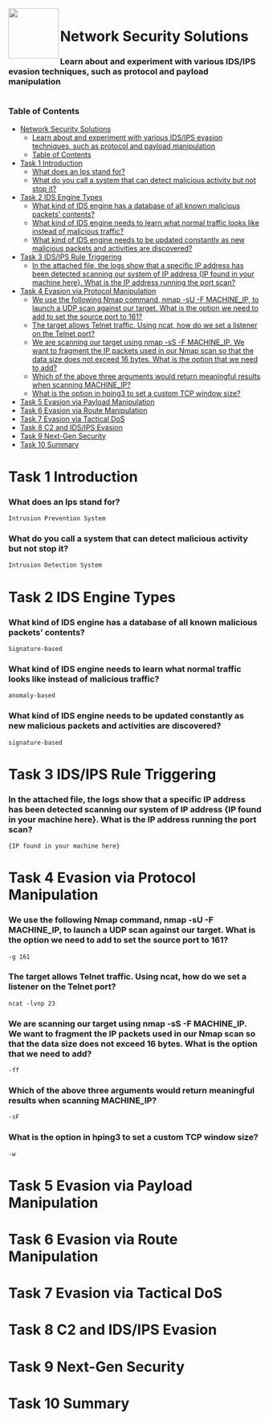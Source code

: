 <img src="https://tryhackme-images.s3.amazonaws.com/room-icons/9a88b741fd89551e0e041d3021c8ad8f.png" width="100" height="100" align="left">

# Network Security Solutions

### Learn about and experiment with various IDS/IPS evasion techniques, such as protocol and payload manipulation

#

### Table of Contents


- [Network Security Solutions](#network-security-solutions)
    - [Learn about and experiment with various IDS/IPS evasion techniques, such as protocol and payload manipulation](#learn-about-and-experiment-with-various-idsips-evasion-techniques-such-as-protocol-and-payload-manipulation)
    - [Table of Contents](#table-of-contents)
- [Task 1 Introduction](#task-1-introduction)
    - [What does an Ips stand for?](#what-does-an-ips-stand-for)
    - [What do you call a system that can detect malicious activity but not stop it?](#what-do-you-call-a-system-that-can-detect-malicious-activity-but-not-stop-it)
- [Task 2 IDS Engine Types](#task-2-ids-engine-types)
    - [What kind of IDS engine has a database of all known malicious packets’ contents?](#what-kind-of-ids-engine-has-a-database-of-all-known-malicious-packets-contents)
    - [What kind of IDS engine needs to learn what normal traffic looks like instead of malicious traffic?](#what-kind-of-ids-engine-needs-to-learn-what-normal-traffic-looks-like-instead-of-malicious-traffic)
    - [What kind of IDS engine needs to be updated constantly as new malicious packets and activities are discovered?](#what-kind-of-ids-engine-needs-to-be-updated-constantly-as-new-malicious-packets-and-activities-are-discovered)
- [Task 3 IDS/IPS Rule Triggering](#task-3-idsips-rule-triggering)
    - [In the attached file, the logs show that a specific IP address has been detected scanning our system of IP address {IP found in your machine here}. What is the IP address running the port scan?](#in-the-attached-file-the-logs-show-that-a-specific-ip-address-has-been-detected-scanning-our-system-of-ip-address-ip-found-in-your-machine-here-what-is-the-ip-address-running-the-port-scan)
- [Task 4 Evasion via Protocol Manipulation](#task-4-evasion-via-protocol-manipulation)
    - [We use the following Nmap command, nmap -sU -F MACHINE_IP, to launch a UDP scan against our target. What is the option we need to add to set the source port to 161?](#we-use-the-following-nmap-command-nmap--su--f-machine_ip-to-launch-a-udp-scan-against-our-target-what-is-the-option-we-need-to-add-to-set-the-source-port-to-161)
    - [The target allows Telnet traffic. Using ncat, how do we set a listener on the Telnet port?](#the-target-allows-telnet-traffic-using-ncat-how-do-we-set-a-listener-on-the-telnet-port)
    - [We are scanning our target using nmap -sS -F MACHINE_IP. We want to fragment the IP packets used in our Nmap scan so that the data size does not exceed 16 bytes. What is the option that we need to add?](#we-are-scanning-our-target-using-nmap--ss--f-machine_ip-we-want-to-fragment-the-ip-packets-used-in-our-nmap-scan-so-that-the-data-size-does-not-exceed-16-bytes-what-is-the-option-that-we-need-to-add)
    - [Which of the above three arguments would return meaningful results when scanning MACHINE_IP?](#which-of-the-above-three-arguments-would-return-meaningful-results-when-scanning-machine_ip)
    - [What is the option in hping3 to set a custom TCP window size?](#what-is-the-option-in-hping3-to-set-a-custom-tcp-window-size)
- [Task 5 Evasion via Payload Manipulation](#task-5-evasion-via-payload-manipulation)
- [Task 6 Evasion via Route Manipulation](#task-6-evasion-via-route-manipulation)
- [Task 7 Evasion via Tactical DoS](#task-7-evasion-via-tactical-dos)
- [Task 8 C2 and IDS/IPS Evasion](#task-8-c2-and-idsips-evasion)
- [Task 9 Next-Gen Security](#task-9-next-gen-security)
- [Task 10 Summary](#task-10-summary)

# Task 1 Introduction

### What does an Ips stand for?

    Intrusion Prevention System

### What do you call a system that can detect malicious activity but not stop it?

    Intrusion Detection System

# Task 2 IDS Engine Types

### What kind of IDS engine has a database of all known malicious packets’ contents?

    Signature-based

### What kind of IDS engine needs to learn what normal traffic looks like instead of malicious traffic?

    anomaly-based

### What kind of IDS engine needs to be updated constantly as new malicious packets and activities are discovered?

    signature-based

# Task 3 IDS/IPS Rule Triggering

### In the attached file, the logs show that a specific IP address has been detected scanning our system of IP address {IP found in your machine here}. What is the IP address running the port scan?

    {IP found in your machine here}

# Task 4 Evasion via Protocol Manipulation

### We use the following Nmap command, nmap -sU -F MACHINE_IP, to launch a UDP scan against our target. What is the option we need to add to set the source port to 161?

    -g 161

### The target allows Telnet traffic. Using ncat, how do we set a listener on the Telnet port?

    ncat -lvnp 23

### We are scanning our target using nmap -sS -F MACHINE_IP. We want to fragment the IP packets used in our Nmap scan so that the data size does not exceed 16 bytes. What is the option that we need to add?

    -ff

### Which of the above three arguments would return meaningful results when scanning MACHINE_IP?

    -sF

### What is the option in hping3 to set a custom TCP window size?

    -w

# Task 5 Evasion via Payload Manipulation

# Task 6 Evasion via Route Manipulation

# Task 7 Evasion via Tactical DoS

# Task 8 C2 and IDS/IPS Evasion

# Task 9 Next-Gen Security

# Task 10 Summary
